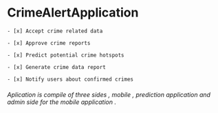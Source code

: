 # CrimeAlertApplication

```
- [x] Accept crime related data

- [x] Approve crime reports

- [x] Predict potential crime hotspots

- [x] Generate crime data report 

- [x] Notify users about confirmed crimes 
```

###### Aplication is compile of three sides , mobile , prediction application and admin side for the mobile application . 
